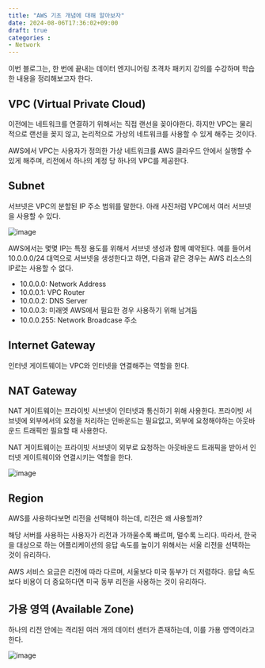 ```yaml
---
title: "AWS 기초 개념에 대해 알아보자"
date: 2024-08-06T17:36:02+09:00
draft: true
categories :
- Network
---
```


이번 블로그는, 한 번에 끝내는 데이터 엔지니어링 초격차 패키지 강의를 수강하며 학습한 내용을 정리해보고자 한다.

## VPC (Virtual Private Cloud)
이전에는 네트워크를 연결하기 위해서는 직접 랜선을 꽂아야한다. 하지만 VPC는 물리적으로 랜선을 꽂지 않고, 논리적으로 가상의 네트워크를 사용할 수 있게 해주는 것이다.

AWS에서 VPC는 사용자가 정의한 가상 네트워크를 AWS 클라우드 안에서 실행할 수 있게 해주며, 리전에서 하나의 계정 당 하나의 VPC를 제공한다.

## Subnet
서브넷은 VPC의 분할된 IP 주소 범위를 말한다. 아래 사진처럼 VPC에서 여러 서브넷을 사용할 수 있다.

![image](https://github.com/user-attachments/assets/227d658b-5161-402c-a372-ed4546e1725e)

AWS에서는 몇몇 IP는 특정 용도를 위해서 서브넷 생성과 함께 예약된다. 예를 들어서 10.0.0.0/24 대역으로 서브넷을 생성한다고 하면, 다음과 같은 경우는 AWS 리소스의 IP로는 사용할 수 없다.

- 10.0.0.0: Network Address
- 10.0.0.1: VPC Router
- 10.0.0.2: DNS Server
- 10.0.0.3: 미래엣 AWS에서 필요한 경우 사용하기 위해 남겨둠
- 10.0.0.255: Network Broadcase 주소

## Internet Gateway
인터넷 게이트웨이는 VPC와 인터넷을 연결해주는 역할을 한다.

## NAT Gateway
NAT 게이트웨이는 프라이빗 서브넷이 인터넷과 통신하기 위해 사용한다. 프라이빗 서브넷에 외부에서의 요청을 처리하는 인바운드는 필요없고, 외부에 요청해야하는 아웃바운드 트래픽만 필요할 때 사용한다.

NAT 게이트웨이는 프라이빗 서브넷이 외부로 요청하는 아웃바운드 트래픽을 받아서 인터넷 게이트웨이와 연결시키는 역할을 한다.

![image](https://github.com/user-attachments/assets/286c6052-9b76-4817-83ef-4819e32df57f)

## Region
AWS를 사용하다보면 리전을 선택해야 하는데, 리전은 왜 사용할까?

해당 서버를 사용하는 사용자가 리전과 가까울수록 빠르며, 멀수록 느리다. 따라서, 한국을 대상으로 하는 어플리케이션의 응답 속도를 높이기 위해서는 서울 리전을 선택하는 것이 유리하다.

AWS 서비스 요금은 리전에 따라 다르며, 서울보다 미국 동부가 더 저렴하다. 응답 속도보다 비용이 더 중요하다면 미국 동부 리전을 사용하는 것이 유리하다.

## 가용 영역 (Available Zone)
하나의 리전 안에는 격리된 여러 개의 데이터 센터가 존재하는데, 이를 가용 영역이라고 한다.

![image](https://github.com/user-attachments/assets/6c424faa-f2ba-497a-999b-8ff2a8ca2959)
